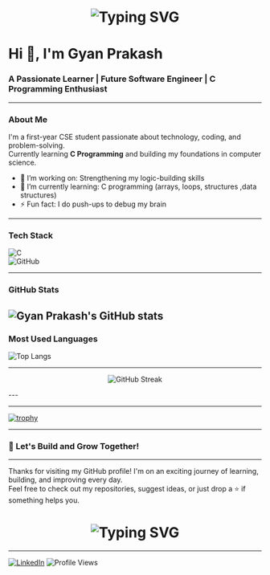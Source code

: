 <h1 align="center">
  <img src="https://readme-typing-svg.herokuapp.com?font=Fira+Code&size=30&duration=3000&pause=1000&color=007BFF&center=true&vCenter=true&width=600&lines=👋+Hello+World!;Welcome+to+my+GitHub+Profile!;My+name+is+Gyan+Prakash+👨‍💻" alt="Typing SVG" />
</h1>






# Hi 👋, I'm Gyan Prakash  
### A Passionate Learner | Future Software Engineer | C Programming Enthusiast

---

### About Me  
I'm a first-year CSE student passionate about technology, coding, and problem-solving.  
Currently learning **C Programming** and building my foundations in computer science.

- 🔭 I’m working on: Strengthening my logic-building skills  
- 🌱 I’m currently learning: C programming (arrays, loops, structures ,data structures)  
- ⚡ Fun fact: I do push-ups to debug my brain  

---

### Tech Stack  
![C](https://img.shields.io/badge/C-A8B9CC?style=flat&logo=c&logoColor=white)  
![GitHub](https://img.shields.io/badge/GitHub-100000?style=flat&logo=github&logoColor=white)

---

### GitHub Stats  
![Gyan Prakash's GitHub stats](https://github-readme-stats.vercel.app/api?username=gyan-prakash-007&show_icons=true&theme=tokyonight)
---
### Most Used Languages  
![Top Langs](https://github-readme-stats.vercel.app/api/top-langs/?username=gyan-prakash-007&layout=compact&theme=tokyonight)

---
<p align="center">
  <img src="https://streak-stats.demolab.com?user=gyan-prakash-007&theme=react&hide_border=true&date_format=j%20M%5B%20Y%5D" alt="GitHub Streak" />
</p>
---

---

[![trophy](https://github-profile-trophy.vercel.app/?username=gyan-prakash-007&theme=gruvbox)](https://github.com/ryo-ma/github-profile-trophy)


---

### 🚀 Let's Build and Grow Together!

---

Thanks for visiting my GitHub profile! I'm on an exciting journey of learning, building, and improving every day.  
Feel free to check out my repositories, suggest ideas, or just drop a ⭐️ if something helps you.

<h1 align="center">
  <img src="https://readme-typing-svg.herokuapp.com?font=Fira+Code&size=25&duration=3000&pause=1000&color=00C853&center=true&vCenter=true&width=500&lines=Happy+Coding!+%F0%9F%99%8C;—+Gyan+Prakash" alt="Typing SVG" />
</h1>

---
[![LinkedIn](https://img.shields.io/badge/LinkedIn-Connect-blue?style=flat-square&logo=linkedin)](https://www.linkedin.com/in/gyan-prakash-?utm_source=share&utm_campaign=share_via&utm_content=profile&utm_medium=android_app)
![Profile Views](https://komarev.com/ghpvc/?username=gyan-prakash-007&label=Profile+Views&color=0e75b6&style=flat)
